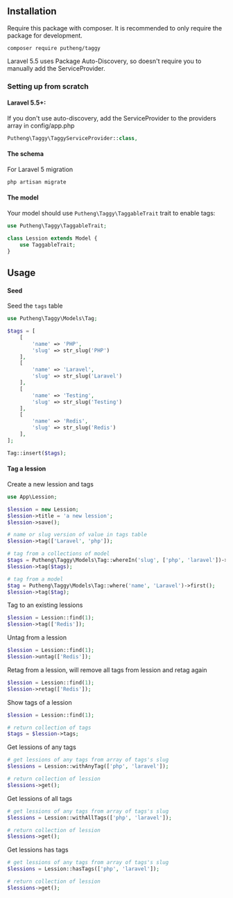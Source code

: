 Installation
------------

Require this package with composer. It is recommended to only require the package for development.
```
composer require putheng/taggy
```

Laravel 5.5 uses Package Auto-Discovery, so doesn't require you to manually add the ServiceProvider.

### Setting up from scratch

#### Laravel 5.5+:
If you don't use auto-discovery, add the ServiceProvider to the providers array in config/app.php
```php
Putheng\Taggy\TaggyServiceProvider::class,
```

#### The schema
For Laravel 5 migration
```php
php artisan migrate
```

#### The model
Your model should use `Putheng\Taggy\TaggableTrait` trait to enable tags:
```php
use Putheng\Taggy\TaggableTrait;

class Lession extends Model {
    use TaggableTrait;
}
```

## Usage
#### Seed
Seed the `tags` table
```php
use Putheng\Taggy\Models\Tag;

$tags = [
	[
		'name' => 'PHP',
		'slug' => str_slug('PHP')
	],
	[
		'name' => 'Laravel',
		'slug' => str_slug('Laravel')
	],
	[
		'name' => 'Testing',
		'slug' => str_slug('Testing')
	],
	[
		'name' => 'Redis',
		'slug' => str_slug('Redis')
	],
];

Tag::insert($tags);
```

#### Tag a lession
Create a new lession and tags

```php
use App\Lession;

$lession = new Lession;
$lession->title = 'a new lession';
$lession->save();

# name or slug version of value in tags table
$lession->tag(['Laravel', 'php']);

# tag from a collections of model
$tags = Putheng\Taggy\Models\Tag::whereIn('slug', ['php', 'laravel'])->get();
$lession->tag($tags);

# tag from a model
$tag = Putheng\Taggy\Models\Tag::where('name', 'Laravel')->first();
$lession->tag($tag);
```

Tag to an existing lessions
```php
$lession = Lession::find(1);
$lession->tag(['Redis']);
```

Untag from a lession
```php
$lession = Lession::find(1);
$lession->untag(['Redis']);
```

Retag from a lession, will remove all tags from lession and retag again
```php
$lession = Lession::find(1);
$lession->retag(['Redis']);
```

Show tags of a lession
```php
$lession = Lession::find(1);

# return collection of tags
$tags = $lession->tags;
```

Get lessions of any tags
```php
# get lessions of any tags from array of tags's slug
$lessions = Lession::withAnyTag(['php', 'laravel']);

# return collection of lession
$lessions->get();
```

Get lessions of all tags
```php
# get lessions of any tags from array of tags's slug
$lessions = Lession::withAllTags(['php', 'laravel']);

# return collection of lession
$lessions->get();
```

Get lessions has tags
```php
# get lessions of any tags from array of tags's slug
$lessions = Lession::hasTags(['php', 'laravel']);

# return collection of lession
$lessions->get();
```